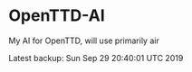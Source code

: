 # OpenTTD-AI
My AI for OpenTTD, will use primarily air

Latest backup: Sun Sep 29 20:40:01 UTC 2019
